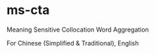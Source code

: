 # ms-cta
Meaning Sensitive Collocation Word Aggregation

For Chinese (Simplified & Traditional), English
